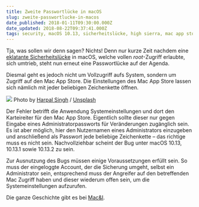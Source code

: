 ```yaml
---
title: Zweite Passwortlücke in macOS
slug: zweite-passwortlucke-in-macos
date_published: 2018-01-11T09:30:00.000Z
date_updated: 2018-08-22T09:37:41.000Z
tags: security, macOS 10.13, sicherheitslücke, high sierra, mac app store
---
```


Tja, was sollen wir denn sagen? Nichts! Denn nur kurze Zeit nachdem eine [eklatante Sicherheitslücke](__GHOST_URL__/apple-bestatigt-alle-mac-und-ios-gerate-sind-von-meltdown-und-spectre-betroffen/) in macOS, welche vollen *root*-Zugriff erlaubte, sich umtrieb, steht nun erneut eine Passwortlücke auf der Agenda. 

Diesmal geht es jedoch nicht um Vollzugriff aufs System, sondern um Zugriff auf den Mac App Store. Die Einstellungen des Mac App Store lassen sich nämlich mit jeder beliebigen Zeichenkette öffnen.

![](https://images.unsplash.com/photo-1506729623306-b5a934d88b53?ixlib=rb-0.3.5&amp;q=80&amp;fm=jpg&amp;crop=entropy&amp;cs=tinysrgb&amp;w=1080&amp;fit=max&amp;s=2733f25b5892177c34a97dac46694bb4)
Photo by [Harpal Singh](https://unsplash.com/@aquatium?utm_source=ghost&amp;utm_medium=referral&amp;utm_campaign=api-credit) / [Unsplash](https://unsplash.com/?utm_source=ghost&amp;utm_medium=referral&amp;utm_campaign=api-credit)

Der Fehler betrifft die Anwendung Systemeinstellungen und dort den Karteireiter für den Mac App Store. Eigentlich sollte dieser nur gegen Eingabe eines Administratorpassworts für Veränderungen zugänglich sein. Es ist aber möglich, hier den Nutzernamen eines Administrators einzugeben und anschließend als Passwort jede beliebige Zeichenkette – das richtige muss es nicht sein. Nachvollziehbar scheint der Bug unter macOS 10.13, 10.13.1 sowie 10.13.2 zu sein.

Zur Ausnutzung des Bugs müssen einige Voraussetzungen erfüllt sein. So muss der eingeloggte Account, der die Sicherung umgeht, selbst ein Administrator sein, entsprechend muss der Angreifer auf den betreffenden Mac Zugriff haben und dieser wiederum offen sein, um die Systemeinstellungen aufzurufen.

Die ganze Geschichte gibt es bei [Mac&I](https://www.heise.de/mac-and-i/meldung/Zweite-Passwort-Luecke-in-macOS-High-Sierra-3938468.html).
